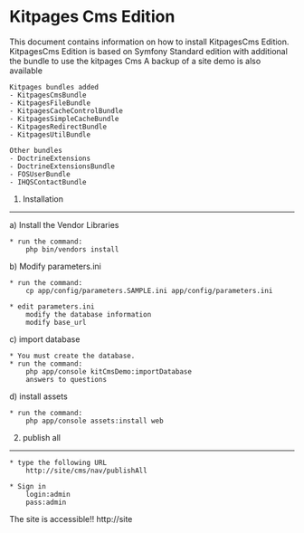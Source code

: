 Kitpages Cms Edition
========================

This document contains information on how to install KitpagesCms Edition.
KitpagesCms Edition is based on Symfony Standard edition with additional the bundle to use the kitpages Cms
A backup of a site demo is also available

    Kitpages bundles added
    - KitpagesCmsBundle
    - KitpagesFileBundle
    - KitpagesCacheControlBundle
    - KitpagesSimpleCacheBundle
    - KitpagesRedirectBundle
    - KitpagesUtilBundle

    Other bundles
    - DoctrineExtensions
    - DoctrineExtensionsBundle
    - FOSUserBundle
    - IHQSContactBundle

1) Installation
---------------

a) Install the Vendor Libraries

    * run the command:
        php bin/vendors install

b) Modify parameters.ini

    * run the command:
        cp app/config/parameters.SAMPLE.ini app/config/parameters.ini

    * edit parameters.ini
        modify the database information
        modify base_url

c) import database

    * You must create the database.
    * run the command:
        php app/console kitCmsDemo:importDatabase
        answers to questions

d) install assets

    * run the command:
        php app/console assets:install web




2) publish all
-----------------------
    * type the following URL
        http://site/cms/nav/publishAll

    * Sign in
        login:admin
        pass:admin


The site is accessible!!  http://site

